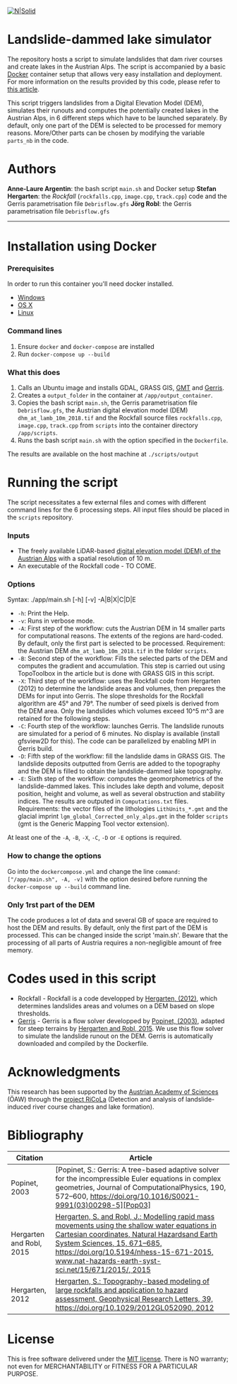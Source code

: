 [![N|Solid](https://landslides-and-rivers.sbg.ac.at/landrs/wp-content/uploads/2017/10/ricola_v3.jpg)](https://landslides-and-rivers.sbg.ac.at)

# Landslide-dammed lake simulator
The repository hosts a script to simulate landslides that dam river courses and create lakes in the Austrian Alps. 
The script is accompanied by a basic [Docker] container setup that allows very easy installation and deployment.
For more information on the results provided by this code, please refer to [this article][Arg20].

This script triggers landslides from a Digital Elevation Model (DEM), simulates their runouts and 
computes the potentially created lakes in the Austrian Alps, in 6 different steps which have to be
launched separately. By default, only one part of the DEM is selected to be processed for memory
reasons. More/Other parts can be chosen by modifying the variable `parts_nb` in the code.

# Authors
**Anne-Laure Argentin**: the bash script `main.sh` and Docker setup
**Stefan Hergarten**: the *Rockfall* (`rockfalls.cpp`, `image.cpp`, `track.cpp`) code and the Gerris parametrisation file `Debrisflow.gfs`
**Jörg Robl**: the Gerris parametrisation file `Debrisflow.gfs`

----

# Installation using Docker
### Prerequisites
In order to run this container you'll need docker installed.


* [Windows](https://docs.docker.com/windows/started)
* [OS X](https://docs.docker.com/mac/started/)
* [Linux](https://docs.docker.com/linux/started/)

### Command lines
1. Ensure `docker` and `docker-compose` are installed
1. Run `docker-compose up --build`

### What this does
1. Calls an Ubuntu image and installs GDAL, GRASS GIS, [GMT] and [Gerris].
1. Creates a `output_folder` in the container at `/app/output_container`.
1. Copies the bash script `main.sh`, the Gerris parametrisation file `Debrisflow.gfs`, the Austrian digital elevation model (DEM) `dhm_at_lamb_10m_2018.tif` and the Rockfall source files `rockfalls.cpp`, `image.cpp`, `track.cpp` from `scripts` into the container directory `/app/scripts`.
1. Runs the bash script `main.sh` with the option specified in the `Dockerfile`.

The results are available on the host machine at `./scripts/output`

# Running the script
The script necessitates a few external files and comes with different command lines for the 6 processing steps. All input files should be placed in the `scripts` repository.

### Inputs
- The freely available LiDAR-based [digital elevation model (DEM) of the Austrian Alps][DEM] with a spatial resolution of 10 m.
- An executable of the Rockfall code - TO COME.

### Options
Syntax: ./app/main.sh [-h] [-v] -A|B|X|C|D|E
- `-h`: Print the Help.
- `-v`: Runs in verbose mode.
- `-A`: First step of the workflow: cuts the Austrian DEM in 14 smaller parts for computational reasons.
        The extents of the regions are hard-coded. By default, only the first part is selected to be processed.
        Requirement: the Austrian DEM `dhm_at_lamb_10m_2018.tif` in the folder `scripts`.
- `-B`: Second step of the workflow: Fills the selected parts of the DEM and computes the gradient and
        accumulation. This step is carried out using TopoToolbox in the article but is done with GRASS GIS
        in this script.
- `-X`: Third step of the workflow: uses the Rockfall code from Hergarten (2012) to determine the landslide
        areas and volumes, then prepares the DEMs for input into Gerris. The slope thresholds for the 
        Rockfall algorithm are 45° and 79°. The number of seed pixels is derived from the DEM area. Only
        the landslides which volumes exceed 10^5 m^3 are retained for the following steps.
- `-C`: Fourth step of the workflow: launches Gerris. The landslide runouts are simulated for a period of
        6 minutes. No display is available (install gfsview2D for this). The code can be parallelized by enabling
        MPI in Gerris build.
- `-D`: Fifth step of the workflow: fill the landslide dams in GRASS GIS. The landslide deposits outputted 
        from Gerris are added to the topography and the DEM is filled to obtain the landslide-dammed 
        lake topography.
- `-E`: Sixth step of the workflow: computes the geomorphometrics of the landslide-dammed lakes. This 
        includes lake depth and volume, deposit position, height and volume, as well as several obstruction
        and stability indices. The results are outputed in `Computations.txt` files.
        Requirements: the vector files of the lithologies `LithUnits_*.gmt` and the glacial imprint 
        `lgm_global_Corrected_only_alps.gmt` in the folder `scripts` (gmt is the Generic Mapping Tool
        vector extension).

At least one of the `-A`, `-B`, `-X`, `-C`, `-D` or `-E` options is required.

### How to change the options
Go into the `dockercompose.yml` and change the line `command: ["/app/main.sh", -A, -v]` with the option desired before running the `docker-compose up --build` command line.

### Only 1rst part of the DEM
The code produces a lot of data and several GB of space are required to host the DEM and results. By default, only the first part of the DEM is processed. This can be changed inside the script 'main.sh'. Beware that the processing of all parts of Austria requires a non-negligible amount of free memory.

# Codes used in this script
   - Rockfall - Rockfall is a code developped by [Hergarten, (2012)][Her12], which determines landslides areas and volumes on a DEM based on slope thresholds.
   - [Gerris] - Gerris is a flow solver developped by [Popinet, (2003)][Pop03], adapted for steep terrains by [Hergarten and Robl, 2015][Her15]. We use this flow solver to simulate the landslide runout on the DEM. Gerris is automatically downloaded and compiled by the Dockerfile.

# Acknowledgments
This research has been supported by the [Austrian Academy of Sciences][OeAW] (ÖAW) through the [project RiCoLa][RiCoLa] (Detection and analysis of landslide-induced river course changes and lake formation).

# Bibliography

| Citation | Article |
| ------ | ------ |
| Popinet, 2003 | [Popinet, S.: Gerris: A tree-based adaptive solver for the incompressible Euler equations in complex geometries, Journal of ComputationalPhysics, 190, 572–600, https://doi.org/10.1016/S0021-9991(03)00298-5][Pop03] |
| Hergarten and Robl, 2015 | [Hergarten, S. and Robl, J.: Modelling rapid mass movements using the shallow water equations in Cartesian coordinates, Natural Hazardsand Earth System Sciences, 15, 671–685, https://doi.org/10.5194/nhess-15-671-2015, www.nat-hazards-earth-syst-sci.net/15/671/2015/, 2015][Her15] |
| Hergarten, 2012 | [Hergarten, S.: Topography-based modeling of large rockfalls and application to hazard assessment, Geophysical Research Letters, 39, https://doi.org/10.1029/2012GL052090, 2012][Her12] |

# License
This is free software delivered under the [MIT license][MIT].
There is NO warranty; not even for MERCHANTABILITY or FITNESS FOR A PARTICULAR PURPOSE.


[//]: # (These are reference links used in the body of this note and get stripped out when the markdown processor does its job. There is no need to format nicely because it shouldn't be seen. Thanks SO - http://stackoverflow.com/questions/4823468/store-comments-in-markdown-syntax)

   [Docker]: <https://www.docker.com/>
   [Arg20]: <https://www.natural-hazards-and-earth-system-sciences.net/>
   [OeAW]: <https://www.oeaw.ac.at/>
   [RiCoLa]: <https://landslides-and-rivers.sbg.ac.at/>
   [Gerris]: <http://gfs.sourceforge.net/wiki/index.php/Main_Page>
   [Pop03]: <https://www.sciencedirect.com/science/article/pii/S0021999103002985?casa_token=uz7J-hc7FOcAAAAA:JJzVNIuCUK4cfmuJtNyJ-tnmkujNc9CNTtSEA5j7e-J6tNHrv9l74Y5W8eXmyJ1WGGoTJO5O3UY>
   [Her15]: <https://nhess.copernicus.org/articles/15/671/2015/nhess-15-671-2015.pdf>
   [Her12]: <https://agupubs.onlinelibrary.wiley.com/doi/epdf/10.1029/2012GL052090>
   [DEM]: <https://www.data.gv.at/katalog/dataset/dgm>
   [GMT]: <https://www.generic-mapping-tools.org/>
   [MIT]: <https://opensource.org/licenses/MIT>

